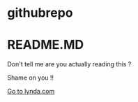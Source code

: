 # githubrepo

# README.MD

Don't tell me are you actually reading this ?

Shame on you !!

[Go to lynda.com](http://www.lynda.com)


